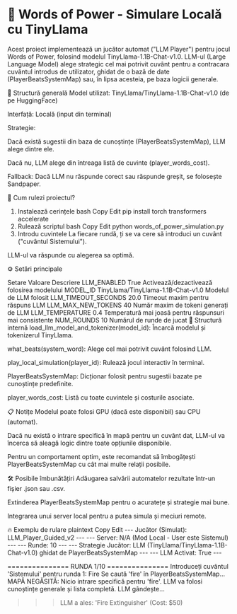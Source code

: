 # 🦙 Words of Power - Simulare Locală cu TinyLlama
Acest proiect implementează un jucător automat ("LLM Player") pentru jocul Words of Power, folosind modelul TinyLlama-1.1B-Chat-v1.0.
LLM-ul (Large Language Model) alege strategic cel mai potrivit cuvânt pentru a contracara cuvântul introdus de utilizator, ghidat de o bază de date (PlayerBeatsSystemMap) sau, în lipsa acesteia, pe baza logicii generale.

🧩 Structură generală
Model utilizat: TinyLlama/TinyLlama-1.1B-Chat-v1.0 (de pe HuggingFace)

Interfață: Locală (input din terminal)

Strategie:

Dacă există sugestii din baza de cunoștințe (PlayerBeatsSystemMap), LLM alege dintre ele.

Dacă nu, LLM alege din întreaga listă de cuvinte (player_words_cost).

Fallback: Dacă LLM nu răspunde corect sau răspunde greșit, se folosește Sandpaper.

🚀 Cum rulezi proiectul?
1. Instalează cerințele
bash
Copy
Edit
pip install torch transformers accelerate
2. Rulează scriptul
bash
Copy
Edit
python words_of_power_simulation.py
3. Introdu cuvintele
La fiecare rundă, ți se va cere să introduci un cuvânt ("cuvântul Sistemului").

LLM-ul va răspunde cu alegerea sa optimă.

⚙️ Setări principale

Setare	Valoare	Descriere
LLM_ENABLED	True	Activează/dezactivează folosirea modelului
MODEL_ID	TinyLlama/TinyLlama-1.1B-Chat-v1.0	Modelul de LLM folosit
LLM_TIMEOUT_SECONDS	20.0	Timeout maxim pentru răspuns LLM
LLM_MAX_NEW_TOKENS	40	Număr maxim de tokeni generați de LLM
LLM_TEMPERATURE	0.4	Temperatură mai joasă pentru răspunsuri mai consistente
NUM_ROUNDS	10	Numărul de runde de jucat
📂 Structură internă
load_llm_model_and_tokenizer(model_id): Încarcă modelul și tokenizerul TinyLlama.

what_beats(system_word): Alege cel mai potrivit cuvânt folosind LLM.

play_local_simulation(player_id): Rulează jocul interactiv în terminal.

PlayerBeatsSystemMap: Dicționar folosit pentru sugestii bazate pe cunoștințe predefinite.

player_words_cost: Listă cu toate cuvintele și costurile asociate.

📋 Notițe
Modelul poate folosi GPU (dacă este disponibil) sau CPU (automat).

Dacă nu există o intrare specifică în mapă pentru un cuvânt dat, LLM-ul va încerca să aleagă logic dintre toate opțiunile disponibile.

Pentru un comportament optim, este recomandat să îmbogățești PlayerBeatsSystemMap cu cât mai multe relații posibile.

🛠 Posibile îmbunătățiri
Adăugarea salvării automatelor rezultate într-un fișier .json sau .csv.

Extinderea PlayerBeatsSystemMap pentru o acuratețe și strategie mai bune.

Integrarea unui server local pentru a putea simula și meciuri remote.

🔥 Exemplu de rulare
plaintext
Copy
Edit
--- Jucător (Simulat): LLM_Player_Guided_v2 ---
--- Server: N/A (Mod Local - User este Sistemul) ---
--- Runde: 10 ---
--- Strategie Jucător: LLM (TinyLlama/TinyLlama-1.1B-Chat-v1.0) ghidat de PlayerBeatsSystemMap ---
--- LLM Activat: True ---

=============== RUNDA 1/10 ===============
Introduceți cuvântul 'Sistemului' pentru runda 1: Fire
Se caută 'fire' în PlayerBeatsSystemMap...
MAPĂ NEGĂSITĂ: Nicio intrare specifică pentru 'fire'. LLM va folosi cunoștințe generale și lista completă.
LLM gândește...
>>> LLM a ales: 'Fire Extinguisher' (Cost: $50)
